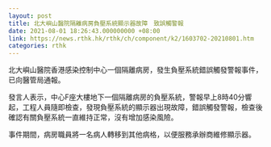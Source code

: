 ```yaml
---
layout: post
title: 北大嶼山醫院隔離病房負壓系統顯示器故障　致誤觸警報
date: 2021-08-01 18:26:43.000000000 +08:00
link: https://news.rthk.hk/rthk/ch/component/k2/1603702-20210801.htm
categories: rthk
---
```


北大嶼山醫院香港感染控制中心一個隔離病房，發生負壓系統錯誤觸發警報事件，已向醫管局通報。

發言人表示，中心F座大樓地下一個隔離病房的負壓系統，警報早上8時40分響起，工程人員隨即檢查，發現負壓系統的顯示器出現故障，錯誤觸發警報，檢查後確認有關負壓系統一直維持正常，沒有增加感染風險。

事件期間，病房職員將一名病人轉移到其他病格，以便服務承辦商維修顯示器。
